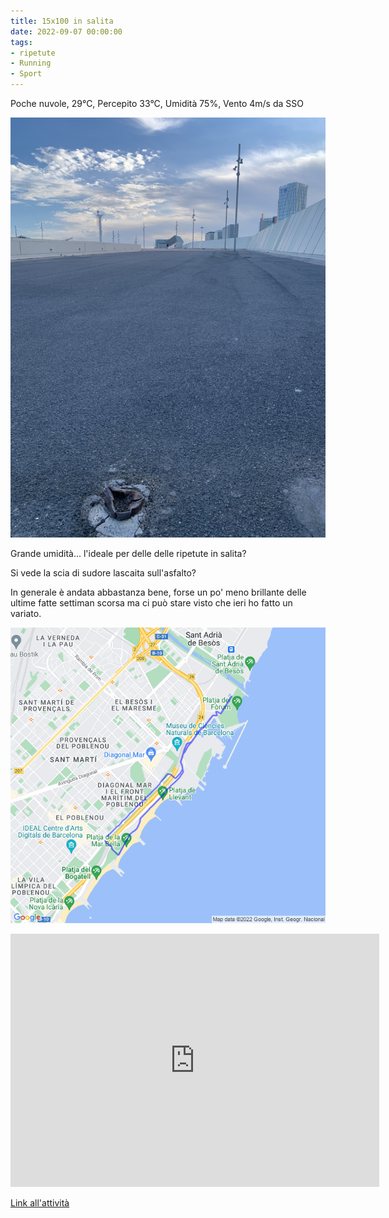 ```yaml
---
title: 15x100 in salita
date: 2022-09-07 00:00:00
tags:
- ripetute
- Running
- Sport
---
```


Poche nuvole, 29°C, Percepito 33°C, Umidità 75%, Vento 4m/s da SSO

![](images/IMG_0228-Large.jpeg)

Grande umidità... l'ideale per delle delle ripetute in salita?

Si vede la scia di sudore lascaita sull'asfalto?

In generale è andata abbastanza bene, forse un po' meno brillante delle ultime fatte settiman scorsa ma ci può stare visto che ieri ho fatto un variato.

![](images/20220907-activity-map.png)

<iframe allowtransparency="true" scrolling="no" src="https://www.strava.com/activities/7770786213/embed/03c0bcd8be6bfe7576af9d57e3697628a54f1d5c" width="590" height="405" frameborder="0"></iframe>

[Link all'attività](https://strava.com/activities/7770786213)
